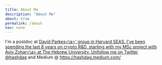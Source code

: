```yaml
---
title: About Me
description: "About Me"   
about: true
permalink: /about
nav: none
--- 
```


I'm a postdoc at <a href=https://parkes.seas.harvard.edu>David Parkes<\a>' group in Harvard SEAS. I've been spending the last 8 years on crypto R&D, starting with my MSc project with <a href=https://www.avivz.net>Aviv Zohar<\a> at The Hebrew University. Unfollow me on Twitter @[hashdag](https://twitter.com/hashdag) and Medium @ https://hashdag.medium.com/


